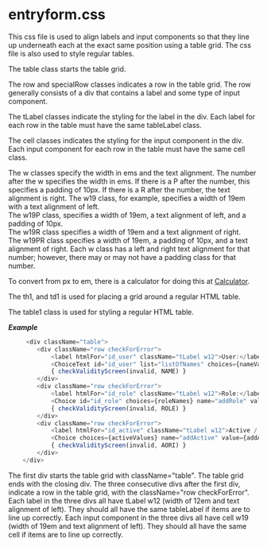 # entryform.css
      
This css file is used to align labels and input components so that they line up underneath each at the exact same position using a table grid.  The css file is also used to style regular tables.
   
The table class starts the table grid.
      
The row and specialRow classes indicates a row in the table grid.  The row generally consists of a div that contains a label and some type of input component.
      
The tLabel classes indicate the styling for the label in the div.  Each label for each row in the table must have the same tableLabel class.
      
The cell classes indicates the styling for the input component in the div.  Each input component for each row in the table must have the same cell class.

The w classes specify the width in ems and the text alignment.  The number after the w specifies the width in ems.  If there is a P after the number, this specifies a padding of 10px.  If there is a R after the number, the text alignment is right.
The w19 class, for example, specifies a width of 19em with a text alignment of left.  
The w19P class, specifies a width of 19em, a text alignment of left, and a padding of 10px.  
The w19R class specifies a width of 19em and a text alignment of right.  
The w19PR class specifies a width of 19em, a padding of 10px, and a text alignment of right.
Each w class has a left and right text alignment for that number; however, there may or may not have a padding class for that number.

To convert from px to em, there is a calculator for doing this at [Calculator](https://www.w3schools.com/tags/ref_pxtoemconversion.asp).
      
The th1, and td1 is used for placing a grid around a regular HTML table.
      
The table1 class is used for styling a regular HTML table.
      
***Example***
```javascript
     <div className="table">
        <div className="row checkForError">
            <label htmlFor="id_user" className="tLabel w12">User:</label>
            <ChoiceText id="id_user" list="listOfNames" choices={nameValues} name="addUser" value={addUser} className="cell w19" onChange={(event) => processName(event.target.value)} onClick={() => wasClickedScreen(invalid, NAME, setInvalid)} style={processInvalidStyleScreen(invalid, NAME)} disabled={error} />
            { checkValidityScreen(invalid, NAME) }
        </div>
        <div className="row checkForError">
            <label htmlFor="id_role" className="tLabel w12">Role:</label>
            <Choice id="id_role" choices={roleNames} name="addRole" value={addRole} onChange={(event) => setAddRole(event.target.value)} onClick={() => wasClickedScreen(invalid, ROLE, setInvalid)} className="cell w19"  disabled={error} style={processInvalidStyleScreen(invalid, ROLE)} />
            { checkValidityScreen(invalid, ROLE) }
        </div>
        <div className="row checkForError">
            <label htmlFor="id_active" className="tLabel w12">Active / Inactive:</label>
            <Choice choices={activeValues} name="addActive" value={addActive} onChange={(event) => setAddActive(event.target.value)} onClick={() => wasClickedScreen(invalid, AORI, setInvalid)} className="cell w19"  disabled={error} style={processInvalidStyleScreen(invalid, AORI)} />
            { checkValidityScreen(invalid, AORI) }
        </div>
    </div>
```

The first div starts the table grid with className="table".  The table grid ends with the closing div.
The three consecutive divs after the first div, indicate a row in the table grid, with the className="row checkForError".
Each label in the three divs all have tLabel w12 (width of 12em and text alignment of left).  They should all have the same tableLabel if items are to line up correctly.
Each input component in the three divs all have cell w19 (width of 19em and text alignment of left).  They should all have the same cell if items are to line up correctly.
